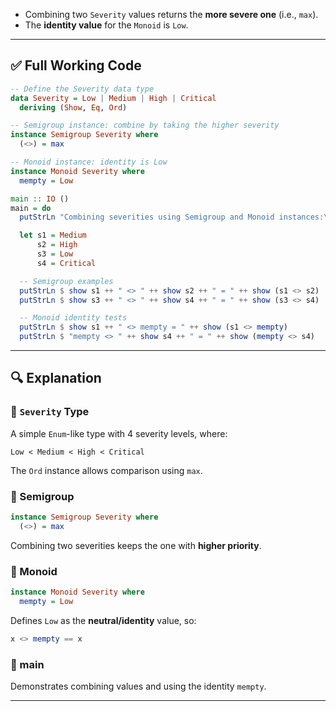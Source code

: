 
* Combining two `Severity` values returns the **more severe one** (i.e., `max`).
* The **identity value** for the `Monoid` is `Low`.

---

## ✅ Full Working Code

```haskell
-- Define the Severity data type
data Severity = Low | Medium | High | Critical
  deriving (Show, Eq, Ord)

-- Semigroup instance: combine by taking the higher severity
instance Semigroup Severity where
  (<>) = max

-- Monoid instance: identity is Low
instance Monoid Severity where
  mempty = Low

main :: IO ()
main = do
  putStrLn "Combining severities using Semigroup and Monoid instances:\n"

  let s1 = Medium
      s2 = High
      s3 = Low
      s4 = Critical

  -- Semigroup examples
  putStrLn $ show s1 ++ " <> " ++ show s2 ++ " = " ++ show (s1 <> s2)
  putStrLn $ show s3 ++ " <> " ++ show s4 ++ " = " ++ show (s3 <> s4)

  -- Monoid identity tests
  putStrLn $ show s1 ++ " <> mempty = " ++ show (s1 <> mempty)
  putStrLn $ "mempty <> " ++ show s4 ++ " = " ++ show (mempty <> s4)
```

---

## 🔍 Explanation

### 🔸 `Severity` Type

A simple `Enum`-like type with 4 severity levels, where:

```
Low < Medium < High < Critical
```

The `Ord` instance allows comparison using `max`.

### 🔸 Semigroup

```haskell
instance Semigroup Severity where
  (<>) = max
```

Combining two severities keeps the one with **higher priority**.

### 🔸 Monoid

```haskell
instance Monoid Severity where
  mempty = Low
```

Defines `Low` as the **neutral/identity** value, so:

```haskell
x <> mempty == x
```

### 🔸 main

Demonstrates combining values and using the identity `mempty`.

---

